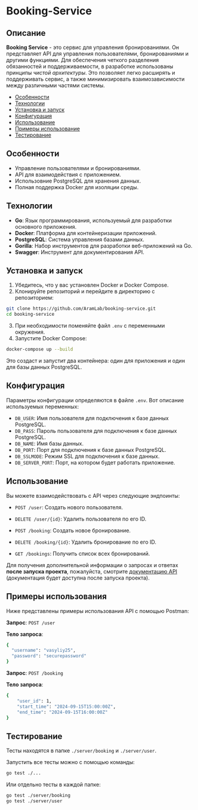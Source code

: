 # Booking-Service

## Описание

**Booking Service** - это сервис для управления бронированиями. Он представляет API для управления пользователями, бронированиями и другими функциями. Для обеспечения четкого разделения обязанностей и поддерживаемости, в разработке использованы принципы *чистой архитектуры*. Это позволяет легко расширять и поддерживать сервис, а также минимизировать взаимозависимости между различными частями системы.

- [Особенности](#особенности)
- [Технологии](#технологии)
- [Установка и запуск](#установка-и-запуск)
- [Конфигурация](#конфигурация)
- [Использование](#использование)
- [Примеры использование](#примеры-использование)
- [Тестирование](#тестирование)

## Особенности

- Управление пользователями и бронированиями.
- API для взаимодействия с приложением.
- Использовние PostgreSQL для хранения данных.
- Полная поддержка Docker для изоляции среды.

## Технологии

- **Go**: Язык программирования, используемый для разработки основного приложения.
- **Docker**: Платформа для контейнеризации приложений.
- **PostgreSQL**: Система управления базами данных.
- **Gorilla**: Набор инструментов для разработки веб-приложений на Go.
- **Swagger**: Инструмент для документирования API.

## Установка и запуск

1. Убедитесь, что у вас установлен Docker и Docker Compose.
2. Клонируйте репозиторий и перейдите в директорию с репозиторием:
```bash
git clone https://github.com/AramLab/booking-service.git
cd booking-service
```
3. При необходимости поменяйте файл `.env` с переменными окружения.
4. Запустите Docker Compose:
```bash
docker-compose up --build
```
Это создаст и запустит два контейнера: один для приложения и один для базы данных PostgreSQL.

## Конфигурация

Параметры конфигурации определяются в файле `.env`. Вот описание используемых переменных:

- `DB_USER`: Имя пользователя для подключения к базе данных PostgreSQL.
- `DB_PASS`: Пароль пользователя для подключения к базе данных PostgreSQL.
- `DB_NAME`: Имя базы данных.
- `DB_PORT`: Порт для подключения к базе данных PostgreSQL.
- `DB_SSLMODE`: Режим SSL для подключения к базе данных.
- `DB_SERVER_PORT`: Порт, на котором будет работать приложение.

## Использование

Вы можете взаимодействовать с API через следующие эндпоинты:

- `POST /user`: Создать нового пользователя.
- `DELETE /user/{id}`: Удалить пользователя по его ID.

- `POST /booking`: Создать новое бронирование.
- `DELETE /booking/{id}`: Удалить бронирование по его ID.
- `GET /bookings`: Получить список всех бронирований.

Для получения дополнительной информации о запросах и ответах **после запуска проекта**, пожалуйста, смотрите [документацию API](http://localhost:8080/swagger/index.html) (документация будет доступна после запуска проекта).

## Примеры использования

Ниже представлены примеры использования API с помощью Postman:

**Запрос**: `POST /user`

**Тело запроса**:
```bash
{
  "username": "vasyliy25",
  "password": "securepassword"
}
```

**Запрос**: `POST /booking`

**Тело запроса**:
```bash
{
    "user_id": 1,
    "start_time": "2024-09-15T15:00:00Z",
    "end_time": "2024-09-15T16:00:00Z"
}
```

## Тестирование

Тесты находятся в папке `./server/booking` и `./server/user`. 

Запустить все тесты можно с помощью команды: 
```bash
go test ./...
```

Или отдельно тесты в каждой папке:
```bash
go test ./server/booking
go test ./server/user
```

